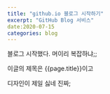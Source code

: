 ```yaml
---
title: "github.io 블로그 시작하기"
excerpt: "GitHub Blog 서비스"
date:2020-07-15
categories: blog
---
```


블로그 시작했다. 머이리 복잡하냐;;


이글의 제목은 {{page.title}}이고

디자인이 제일 싫네 진짜;